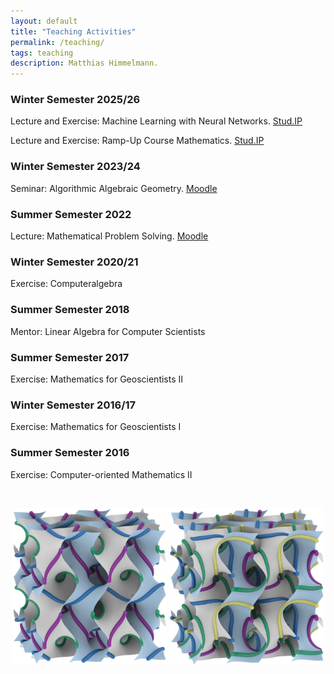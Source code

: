 ```yaml
---
layout: default
title: "Teaching Activities"
permalink: /teaching/
tags: teaching
description: Matthias Himmelmann.
---
```

<p style="font-size: 90%;">
<h3>Winter Semester 2025/26</h3>
  <p>Lecture and Exercise: Machine Learning with Neural Networks. <a href="https://studip.tu-braunschweig.de/dispatch.php/course/details?sem_id=4b9643b86bfc55f84a90b433a0b77300&again=yes">Stud.IP</a></p>
  <p>Lecture and Exercise: Ramp-Up Course Mathematics. <a href="https://studip.tu-braunschweig.de/dispatch.php/course/details?sem_id=cfb269d27864c01205508ab76a563062&again=yes">Stud.IP</a></p>
<h3>Winter Semester 2023/24</h3>
  Seminar: Algorithmic Algebraic Geometry. <a href="https://moodle2.uni-potsdam.de/course/view.php?id=38570">Moodle</a>
<h3>Summer Semester 2022</h3>
  Lecture: Mathematical Problem Solving. <a href="https://moodle2.uni-potsdam.de/course/view.php?id=33151">Moodle</a>
<h3>Winter Semester 2020/21</h3>
  Exercise: Computeralgebra
<h3>Summer Semester 2018</h3>
  Mentor: Linear Algebra for Computer Scientists
<h3>Summer Semester 2017</h3>
  Exercise: Mathematics for Geoscientists II
<h3>Winter Semester 2016/17</h3>
  Exercise: Mathematics for Geoscientists I
<h3>Summer Semester 2016</h3>
  Exercise: Computer-oriented Mathematics II
</p>

<br>
<p> </p>
<p style="text-align: center;">
<img src="/images/bmnlinesongyroid.png" title="The $\Gamma^+$ rod packing depicted as lines on the gyroid" alt="The $\Gamma^+$ rod packing depicted as lines on the gyroid" width="49%" height="49%"/>
<img src="/images/sgnlinesongyroid.png" title="The $\Sigma^+$ rod packing depicted as lines on the gyroid" alt="The $\Sigma^+$ rod packing depicted as lines on the gyroid" width="49%" height="49%"/>
</p>

